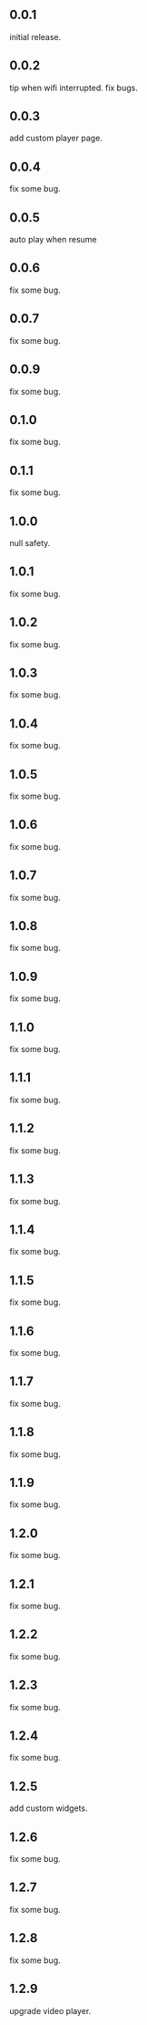 ## 0.0.1
initial release.
## 0.0.2
tip when wifi interrupted. fix bugs.
## 0.0.3
add custom player page.
## 0.0.4
fix some bug.
## 0.0.5
auto play when resume
## 0.0.6
fix some bug.
## 0.0.7
fix some bug.
## 0.0.9
fix some bug.
## 0.1.0
fix some bug.
## 0.1.1
fix some bug.
## 1.0.0
null safety.
## 1.0.1
fix some bug.
## 1.0.2
fix some bug.
## 1.0.3
fix some bug.
## 1.0.4
fix some bug.
## 1.0.5
fix some bug.
## 1.0.6
fix some bug.
## 1.0.7
fix some bug.
## 1.0.8
fix some bug.
## 1.0.9
fix some bug.
## 1.1.0
fix some bug.
## 1.1.1
fix some bug.
## 1.1.2
fix some bug.
## 1.1.3
fix some bug.
## 1.1.4
fix some bug.
## 1.1.5
fix some bug.
## 1.1.6
fix some bug.
## 1.1.7
fix some bug.
## 1.1.8
fix some bug.
## 1.1.9
fix some bug.
## 1.2.0
fix some bug.
## 1.2.1
fix some bug.
## 1.2.2
fix some bug.
## 1.2.3
fix some bug.
## 1.2.4
fix some bug.
## 1.2.5
add custom widgets.
## 1.2.6
fix some bug.
## 1.2.7
fix some bug.
## 1.2.8
fix some bug.
## 1.2.9
upgrade video player.